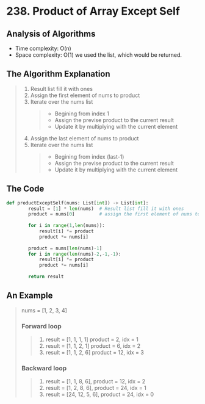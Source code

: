 #  238. Product of Array Except Self
## Analysis of Algorithms
 - Time complexity: O(n)
 - Space complexity: O(1) we used the list, which would be returned.
## The Algorithm Explanation
> 1. Result list fill it with ones
> 2. Assign the first element of nums to product
> 3. Iterate over the nums list
>       > - Begining from index 1
>       > - Assign the previse product to the current result
>       > - Update it by multiplying with the current element
> 4. Assign the last element of nums to product
> 5. Iterate over the nums list
>       > - Begining from index (last-1)
>       > - Assign the previse product to the current result
>       > - Update it by multiplying with the current element


## The Code

```Python
def productExceptSelf(nums: List[int]) -> List[int]:
        result = [1] * len(nums)  # Result list fill it with ones
        product = nums[0]         # assign the first element of nums to product
        
        for i in range(1,len(nums)):
            result[i] *= product
            product *= nums[i]
            
        product = nums[len(nums)-1]
        for i in range(len(nums)-2,-1,-1):
            result[i] *= product
            product *= nums[i]
            
        return result
```

## An Example

> nums =  [1, 2, 3, 4]
> 
>   ### Forward loop
>   > 1. result = [1, 1, 1, 1] product = 2, idx = 1
>   > 2. result = [1, 1, 2, 1] product = 6, idx = 2
>   > 3. result = [1, 1, 2, 6] product = 12, idx = 3
> 
>   ### Backward loop
>   > 1. result = [1, 1, 8, 6], product = 12, idx = 2
>   > 2. result = [1, 2, 8, 6], product = 24, idx = 1
>   > 3. result = [24, 12, 5, 6], product = 24, idx = 0


